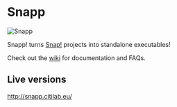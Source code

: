 # Snapp

![Snapp](https://raw.githubusercontent.com/Rydion/Snapp/master/github/snapp_logo_700x138.png)

Snapp! turns [Snap!](http://snap.berkeley.edu/) projects into standalone executables!  
  
Check out the [wiki](https://github.com/Rydion/Snapp/wiki/) for documentation and FAQs.

## Live versions

<http://snapp.citilab.eu/>
